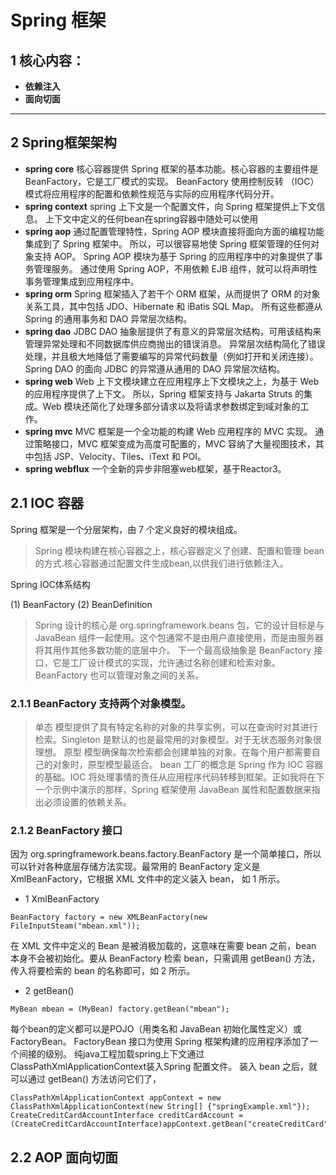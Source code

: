  # Spring 框架

## 1 核心内容：

- **依赖注入**
- **面向切面**

-------------------

## 2 Spring框架架构
 - **spring core**
核心容器提供 Spring 框架的基本功能。核心容器的主要组件是 BeanFactory，它是工厂模式的实现。
BeanFactory 使用控制反转 （IOC） 模式将应用程序的配置和依赖性规范与实际的应用程序代码分开。
 - **spring context**
 spring 上下文是一个配置文件，向 Spring 框架提供上下文信息。
 上下文中定义的任何bean在spring容器中随处可以使用
 - **spring aop**
 通过配置管理特性，Spring AOP 模块直接将面向方面的编程功能集成到了 Spring 框架中。
 所以，可以很容易地使 Spring 框架管理的任何对象支持 AOP。
 Spring AOP 模块为基于 Spring 的应用程序中的对象提供了事务管理服务。
 通过使用 Spring AOP，不用依赖 EJB 组件，就可以将声明性事务管理集成到应用程序中。
 - **spring orm**
Spring 框架插入了若干个 ORM 框架，从而提供了 ORM 的对象关系工具，其中包括 JDO、Hibernate 和 iBatis SQL Map。
所有这些都遵从 Spring 的通用事务和 DAO 异常层次结构。
 - **spring dao**
 JDBC DAO 抽象层提供了有意义的异常层次结构，可用该结构来管理异常处理和不同数据库供应商抛出的错误消息。
 异常层次结构简化了错误处理，并且极大地降低了需要编写的异常代码数量（例如打开和关闭连接）。
 Spring DAO 的面向 JDBC 的异常遵从通用的 DAO 异常层次结构。
 - **spring web**
Web 上下文模块建立在应用程序上下文模块之上，为基于 Web 的应用程序提供了上下文。
所以，Spring 框架支持与 Jakarta Struts 的集成。Web 模块还简化了处理多部分请求以及将请求参数绑定到域对象的工作。
 - **spring mvc**
 MVC 框架是一个全功能的构建 Web 应用程序的 MVC 实现。
 通过策略接口，MVC 框架变成为高度可配置的，MVC 容纳了大量视图技术，其中包括 JSP、Velocity、Tiles、iText 和 POI。
 - **spring webflux**
 一个全新的异步非阻塞web框架，基于Reactor3。
 
## 2.1 IOC 容器
Spring 框架是一个分层架构，由 7 个定义良好的模块组成。
> Spring 模块构建在核心容器之上，核心容器定义了创建、配置和管理 bean 的方式.核心容器通过配置文件生成bean,以供我们进行依赖注入。

Spring IOC体系结构

(1) BeanFactory
(2) BeanDefinition
>Spring 设计的核心是 org.springframework.beans 包，它的设计目标是与 JavaBean 组件一起使用。这个包通常不是由用户直接使用，而是由服务器将其用作其他多数功能的底层中介。
>下一个最高级抽象是 BeanFactory 接口，它是工厂设计模式的实现，允许通过名称创建和检索对象。BeanFactory 也可以管理对象之间的关系。

### 2.1.1 BeanFactory 支持两个对象模型。
>单态 模型提供了具有特定名称的对象的共享实例，可以在查询时对其进行检索。Singleton 是默认的也是最常用的对象模型。对于无状态服务对象很理想。
原型 模型确保每次检索都会创建单独的对象。在每个用户都需要自己的对象时，原型模型最适合。
bean 工厂的概念是 Spring 作为 IOC 容器的基础。IOC 将处理事情的责任从应用程序代码转移到框架。正如我将在下一个示例中演示的那样，Spring 框架使用 JavaBean 属性和配置数据来指出必须设置的依赖关系。
### 2.1.2 BeanFactory 接口
因为 org.springframework.beans.factory.BeanFactory 是一个简单接口，所以可以针对各种底层存储方法实现。最常用的 BeanFactory 定义是 XmlBeanFactory，它根据 XML 文件中的定义装入 bean，
如 1 所示。
- 1 XmlBeanFactory
```shell script
BeanFactory factory = new XMLBeanFactory(new FileInputSteam("mbean.xml"));
```
在 XML 文件中定义的 Bean 是被消极加载的，这意味在需要 bean 之前，bean 本身不会被初始化。要从 BeanFactory 检索 bean，只需调用 getBean() 方法，传入将要检索的 bean 的名称即可，如 2 所示。
- 2 getBean()
```shell script
MyBean mbean = (MyBean) factory.getBean("mbean");
```
每个bean的定义都可以是POJO（用类名和 JavaBean 初始化属性定义）或FactoryBean。
FactoryBean 接口为使用 Spring 框架构建的应用程序添加了一个间接的级别。
纯java工程加载spring上下文通过ClassPathXmlApplicationContext装入Spring 配置文件。
装入 bean 之后，就可以通过 getBean() 方法访问它们了，
```shell script
ClassPathXmlApplicationContext appContext = new ClassPathXmlApplicationContext(new String[] {"springExample.xml"});
CreateCreditCardAccountInterface creditCardAccount = (CreateCreditCardAccountInterface)appContext.getBean("createCreditCard");
```
## 2.2 AOP 面向切面


